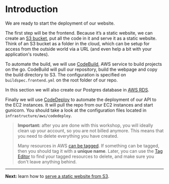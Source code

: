 # Introduction

We are ready to start the deployment of our website.

The first step will be the frontend. Because it’s a static website, we can create an [S3 bucket](http://docs.aws.amazon.com/AmazonS3/latest/dev/UsingBucket.html), put all the code in it and serve it as a static website. Think of an S3 bucket as a folder in the cloud, which can be setup for access from the outside world via a URL (and even help a bit with your application's routes).

To automate the build, we will use [CodeBuild](https://aws.amazon.com/codebuild/), AWS service to build projects on the go.
CodeBuild will pull our repository, build the webpage and copy the build directory to S3. The configuration is specified on `buildspec.frontend.yml` on the root folder of our repo.

In this section we will also create our Postgres database in [AWS RDS](http://docs.aws.amazon.com/AmazonRDS/latest/UserGuide/Welcome.html).

Finally we will use [CodeDeploy](http://docs.aws.amazon.com/codedeploy/latest/userguide/welcome.html) to automate the deployment of our API to the EC2 instances. It will pull the repo from our EC2 instances and start gunicorn. You should take a look at the configuration files located in `infrastructure/aws/codedeploy`.

> **Important:** after you are done with this workshop, you will ideally clean up your account, so you are not billed anymore. This means that you need to delete everything you have created.
>
> Many resources in AWS [can be tagged](https://aws.amazon.com/answers/account-management/aws-tagging-strategies/). If something can be tagged, then you should tag it with a **unique name**. Later, you can use the [Tag Editor](https://aws.amazon.com/blogs/aws/resource-groups-and-tagging/) to find your tagged resources to delete, and make sure you don't leave anything behind.

---

**Next:** learn how to [serve a static website from S3](/workshop/s3-web-ec2-api-rds/01-serve-website-from-s3.md).